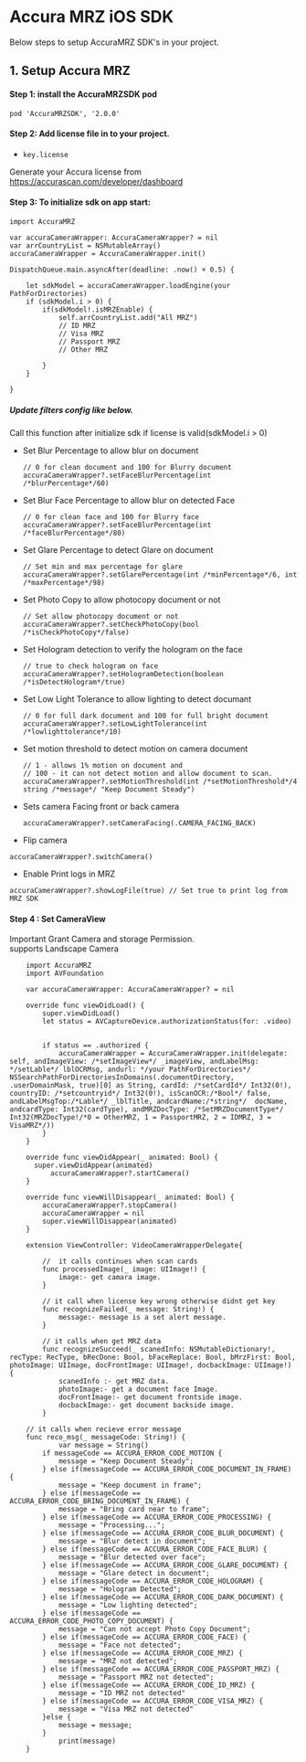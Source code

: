 # Accura MRZ iOS SDK

Below steps to setup AccuraMRZ SDK's in your project.


## 1. Setup Accura MRZ

#### Step 1: install the AccuraMRZSDK pod
    pod 'AccuraMRZSDK', '2.0.0'
         
#### Step 2: Add license file in to your project.    

- `key.license`
   
Generate your Accura license from https://accurascan.com/developer/dashboard <br/>
            
#### Step 3: To initialize sdk on app start:

    import AccuraMRZ

    var accuraCameraWrapper: AccuraCameraWrapper? = nil
    var arrCountryList = NSMutableArray()
    accuraCameraWrapper = AccuraCameraWrapper.init()
    
    DispatchQueue.main.asyncAfter(deadline: .now() + 0.5) {
    
	    let sdkModel = accuraCameraWrapper.loadEngine(your PathForDirectories)
		if (sdkModel.i > 0) {
			if(sdkModel!.isMRZEnable) {
				self.arrCountryList.add("All MRZ")
				// ID MRZ
				// Visa MRZ
				// Passport MRZ
				// Other MRZ
				
			}
      	}
      	
	}

##### Update filters config like below.
  Call this function after initialize sdk if license is valid(sdkModel.i > 0)
   
   * Set Blur Percentage to allow blur on document
     ```
     // 0 for clean document and 100 for Blurry document
     accuraCameraWrapper?.setFaceBlurPercentage(int /*blurPercentage*/60)
     ```    
    
   * Set Blur Face Percentage to allow blur on detected Face
     ```
     // 0 for clean face and 100 for Blurry face
     accuraCameraWrapper?.setFaceBlurPercentage(int /*faceBlurPercentage*/80)
     ```
   
   * Set Glare Percentage to detect Glare on document
   	 ```
     // Set min and max percentage for glare
     accuraCameraWrapper?.setGlarePercentage(int /*minPercentage*/6, int /*maxPercentage*/98)
   	 ``` 
     
   * Set Photo Copy to allow photocopy document or not
     ```
     // Set allow photocopy document or not
     accuraCameraWrapper?.setCheckPhotoCopy(bool /*isCheckPhotoCopy*/false)
     ```
     
   * Set Hologram detection to verify the hologram on the face
	 ```
	 // true to check hologram on face
	 accuraCameraWrapper?.setHologramDetection(boolean /*isDetectHologram*/true)
	 ```
     
   * Set Low Light Tolerance to allow lighting to detect documant
     ```
     // 0 for full dark document and 100 for full bright document
     accuraCameraWrapper?.setLowLightTolerance(int /*lowlighttolerance*/10)
     ``` 
   * Set motion threshold to detect motion on camera document
   	 ```
     // 1 - allows 1% motion on document and
	 // 100 - it can not detect motion and allow document to scan.
     accuraCameraWrapper?.setMotionThreshold(int /*setMotionThreshold*/4 string /*message*/ "Keep Document Steady")
     ```
     
   * Sets camera Facing front or back camera
     ```
     accuraCameraWrapper?.setCameraFacing(.CAMERA_FACING_BACK)
     ```
     
   * Flip camera
  ```
  accuraCameraWrapper?.switchCamera()
  ```
   * Enable Print logs in MRZ
   ```
   accuraCameraWrapper?.showLogFile(true) // Set true to print log from MRZ SDK
   ```

     
#### Step 4 : Set CameraView

   Important Grant Camera and storage Permission.</br>
   supports Landscape Camera
```    
    import AccuraMRZ
    import AVFoundation
    
    var accuraCameraWrapper: AccuraCameraWrapper? = nil

  	override func viewDidLoad() {
    	super.viewDidLoad()
    	let status = AVCaptureDevice.authorizationStatus(for: .video)
    
    
    	if status == .authorized {
         	accuraCameraWrapper = AccuraCameraWrapper.init(delegate: self, andImageView: /*setImageView*/ _imageView, andLabelMsg: */setLable*/ lblOCRMsg, andurl: */your PathForDirectories*/ NSSearchPathForDirectoriesInDomains(.documentDirectory, .userDomainMask, true)[0] as String, cardId: /*setCardId*/ Int32(0!), countryID: /*setcountryid*/ Int32(0!), isScanOCR:/*Bool*/ false, andLabelMsgTop:/*Lable*/ _lblTitle, andcardName:/*string*/  docName, andcardType: Int32(cardType), andMRZDocType: /*SetMRZDocumentType*/ Int32(MRZDocType!/*0 = OtherMRZ, 1 = PassportMRZ, 2 = IDMRZ, 3 = VisaMRZ*/))
    	} 
    }
    
    override func viewDidAppear(_ animated: Bool) {
      super.viewDidAppear(animated)
          accuraCameraWrapper?.startCamera()
    }
    
    override func viewWillDisappear(_ animated: Bool) {
        accuraCameraWrapper?.stopCamera()
        accuraCameraWrapper = nil
        super.viewWillDisappear(animated)
    }
    
    extension ViewController: VideoCameraWrapperDelegate{
    
   		//  it calls continues when scan cards
   		func processedImage(_ image: UIImage!) {
    		image:- get camara image.
    	}
    
    	// it call when license key wrong otherwise didnt get key
    	func recognizeFailed(_ message: String!) {
    		message:- message is a set alert message.
    	}
    
    	// it calls when get MRZ data
    	func recognizeSucceed(_ scanedInfo: NSMutableDictionary!, recType: RecType, bRecDone: Bool, bFaceReplace: Bool, bMrzFirst: Bool, photoImage: UIImage, docFrontImage: UIImage!, docbackImage: UIImage!) {
    		scanedInfo :- get MRZ data.
    		photoImage:- get a document face Image.
    		docFrontImage:- get document frontside image.
   		 	docbackImage:- get document backside image.
    	}
        
    // it calls when recieve error message
    func reco_msg(_ messageCode: String!) {
			var message = String()
        if messageCode == ACCURA_ERROR_CODE_MOTION {
            message = "Keep Document Steady";
        } else if(messageCode == ACCURA_ERROR_CODE_DOCUMENT_IN_FRAME) {
            message = "Keep document in frame";
        } else if(messageCode == ACCURA_ERROR_CODE_BRING_DOCUMENT_IN_FRAME) {
            message = "Bring card near to frame";
        } else if(messageCode == ACCURA_ERROR_CODE_PROCESSING) {
            message = "Processing...";
        } else if(messageCode == ACCURA_ERROR_CODE_BLUR_DOCUMENT) {
            message = "Blur detect in document";
        } else if(messageCode == ACCURA_ERROR_CODE_FACE_BLUR) {
            message = "Blur detected over face";
        } else if(messageCode == ACCURA_ERROR_CODE_GLARE_DOCUMENT) {
            message = "Glare detect in document";
        } else if(messageCode == ACCURA_ERROR_CODE_HOLOGRAM) {
            message = "Hologram Detected";
        } else if(messageCode == ACCURA_ERROR_CODE_DARK_DOCUMENT) {
            message = "Low lighting detected";
        } else if(messageCode == ACCURA_ERROR_CODE_PHOTO_COPY_DOCUMENT) {
            message = "Can not accept Photo Copy Document";
        } else if(messageCode == ACCURA_ERROR_CODE_FACE) {
            message = "Face not detected";
        } else if(messageCode == ACCURA_ERROR_CODE_MRZ) {
            message = "MRZ not detected";
        } else if(messageCode == ACCURA_ERROR_CODE_PASSPORT_MRZ) {
            message = "Passport MRZ not detected";
        } else if(messageCode == ACCURA_ERROR_CODE_ID_MRZ) {
            message = "ID MRZ not detected"
        } else if(messageCode == ACCURA_ERROR_CODE_VISA_MRZ) {
            message = "Visa MRZ not detected"
        }else {
            message = message;
        }
    		print(message)
 	}
```
